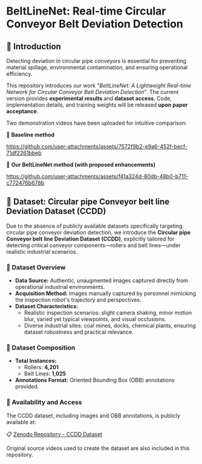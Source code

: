 # BeltLineNet: Real-time Circular Conveyor Belt Deviation Detection

## 🌟 Introduction

Detecting deviation in circular pipe conveyors is essential for preventing material spillage, environmental contamination, and ensuring operational efficiency.

This repository introduces our work "*BeltLineNet: A Lightweight Real-time Network for Circular Conveyor Belt Deviation Detection*". The current version provides **experimental results** and **dataset access**. Code, implementation details, and training weights will be released **upon paper acceptance**.

Two demonstration videos have been uploaded for intuitive comparison:

 🔹 **Baseline method**
  


https://github.com/user-attachments/assets/7572f9b2-e9a6-452f-becf-71df2261bbeb


  
 🔹 **Our BeltLineNet method (with proposed enhancements)**
  
  https://github.com/user-attachments/assets/f41a324d-80db-48b0-b711-c772476b678b


## 📂 Dataset: Circular pipe Conveyor belt line Deviation Dataset (CCDD)

Due to the absence of publicly available datasets specifically targeting circular pipe conveyor deviation detection, we introduce the **Circular pipe Conveyor belt line Deviation Dataset (CCDD)**, explicitly tailored for detecting critical conveyor components—rollers and belt lines—under realistic industrial scenarios.

### 📌 Dataset Overview

- **Data Source:** Authentic, unaugmented images captured directly from operational industrial environments.
- **Acquisition Method:** Images manually captured by personnel mimicking the inspection robot's trajectory and perspectives.
- **Dataset Characteristics:**
  - Realistic inspection scenarios: slight camera shaking, minor motion blur, varied yet typical viewpoints, and visual occlusions.
  - Diverse industrial sites: coal mines, docks, chemical plants, ensuring dataset robustness and practical relevance.

### 📌 Dataset Composition

- **Total Instances:**
  - Rollers: **4,201**
  - Belt Lines: **1,025**
- **Annotations Format:** Oriented Bounding Box (OBB) annotations provided.

### 📌 Availability and Access

The CCDD dataset, including images and OBB annotations, is publicly available at:

📋 [Zenodo Repository - CCDD Dataset](https://doi.org/10.5281/zenodo.15094230)

Original source videos used to create the dataset are also included in this repository.

